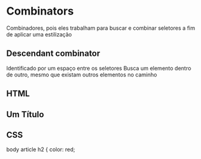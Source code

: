 # Combinators

Combinadores, pois eles trabalham para buscar e combinar seletores a fim de aplicar uma estilização

## Descendant combinator
Identificado por um espaço entre os seletores
Busca um elemento dentro de outro, mesmo que existam outros elementos no caminho

## HTML

<body>
	<article>
		<h2>Um Título</h2>
	</article>
</body>

## CSS

body article h2 {
	color: red;